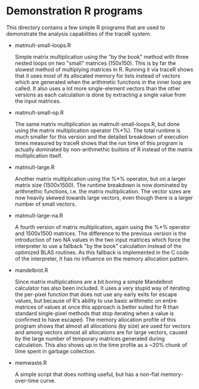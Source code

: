 Demonstration R programs
========================

This directory contains a few simple R programs that are used to
demonstrate the analysis capabilities of the traceR system.

- matmult-small-loops.R

    Simple matrix multiplication using the "by the book" method with
    three nested loops on two "small" matrices (150x150).
    This is by far the slowest method of multiplying matrices in
    R. Running it via traceR shows that it uses most of its allocated
    memory for lists instead of vectors which are generated when the
    arithmetic functions in the inner loop are called. It also uses a
    lot more single-element vectors than the other versions as each
    calculation is done by extracting a single value from the input
    matrices.

- matmult-small-op.R

    The same matrix multiplication as matmult-small-loops.R, but done
    using the matrix multiplication operator (%*%). The total runtime
    is much smaller for this version and the detailed breakdown of
    execution times measured by traceR shows that the run time of this
    program is actually dominated by non-arithmethic builtins of R
    instead of the matrix multiplication itself.

- matmult-large.R

    Another matrix multiplication using the %*% operator, but on a
    larger matrix size (1500x1500). The runtime breakdown is now
    dominated by arithmethic functions, i.e. the matrix
    multiplication. The vector sizes are now heavily skewed towards
    large vectors, even though there is a larger number of small
    vectors.

- matmult-large-na.R

    A fourth version of matrix multiplication, again using the %*%
    operator and 1500x1500 matrices. The difference to the previous
    version is the introduction of two NA values in the two input
    matrices which force the interpreter to use a fallback "by the
    book" calculation instead of the optimized BLAS routines. As this
    fallback is implemented in the C code of the interpreter, it has
    no influence on the memory allocation pattern.

- mandelbrot.R

    Since matrix multiplications are a bit boring a simple Mandelbrot
    calculator has also been included. It uses a very stupid way of
    iterating the per-pixel function that does not use any early
    exits for escape values, but because of R's ability to use basic
    arithmetic on entire matrices of values at once this approach is
    better suited for R than standard single-pixel methods that stop
    iterating when a value is confirmed to have escaped. The memory
    allocation profile of this program shows that almost all
    allocations (by size) are used for vectors and among vectors
    almost all allocations are for large vectors, caused by the large
    number of temporary matrices generated during calculation. This
    also shows up in the time profile as a ~20% chunk of time spent in
    garbage collection.

- memwaste.R

    A simple script that does nothing useful, but has a non-flat
    memory-over-time curve.

